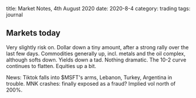 title: Market Notes, 4th August 2020
date: 2020-8-4
category: trading
tags: journal

## Markets today

Very slightly risk on.
Dollar down a tiny amount, after a strong rally over the last few days. 
Commodities generally up, incl. metals and the oil complex, although softs down.
Yields down a tad. Nothing dramatic. The 10-2 curve continues to flatten.
Equities up a bit.

News: Tiktok falls into $MSFT's arms, Lebanon, Turkey, Argentina in trouble. 
MNK crashes: finally exposed as a fraud? Implied vol north of 200%.

